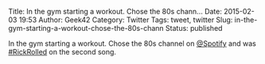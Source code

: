Title: In the gym starting a workout. Chose the 80s chann...
Date: 2015-02-03 19:53
Author: Geek42
Category: Twitter
Tags: tweet, twitter
Slug: in-the-gym-starting-a-workout-chose-the-80s-chann
Status: published

In the gym starting a workout. Chose the 80s channel on
[@Spotify](http://twitter.com/Spotify) and was
[\#RickRolled](http://twitter.com/search?q=%23RickRolled) on the second
song.
